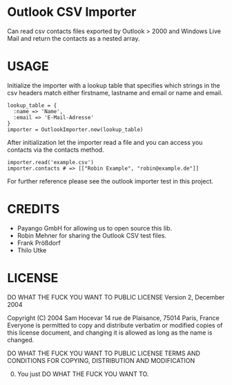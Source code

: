 # Outlook CSV Importer

Can read csv contacts files exported by Outlook > 2000 and Windows Live Mail and return the contacts as a nested array.


# USAGE

Initialize the importer with a lookup table that specifies which strings in the csv headers match either firstname, lastname and email or name and email. 

    lookup_table = {
      :name => 'Name',
      :email => 'E-Mail-Adresse'
    }
    importer = OutlookImporter.new(lookup_table)

After initialization let the importer read a file and you can access you contacts via the contacts method. 

    importer.read('example.csv')
    importer.contacts # => [["Robin Example", "robin@example.de"]]

For further reference please see the outlook importer test in this project.


# CREDITS
 * Payango GmbH for allowing us to open source this lib.
 * Robin Mehner for sharing the Outlook CSV test files.
 * Frank Prößdorf
 * Thilo Utke

# LICENSE

DO WHAT THE FUCK YOU WANT TO PUBLIC LICENSE
Version 2, December 2004
 
Copyright (C) 2004 Sam Hocevar
14 rue de Plaisance, 75014 Paris, France
Everyone is permitted to copy and distribute verbatim or modified copies of this license document, and changing it is allowed as long as the name is changed.

DO WHAT THE FUCK YOU WANT TO PUBLIC LICENSE
TERMS AND CONDITIONS FOR COPYING, DISTRIBUTION AND MODIFICATION
 
0. You just DO WHAT THE FUCK YOU WANT TO.
